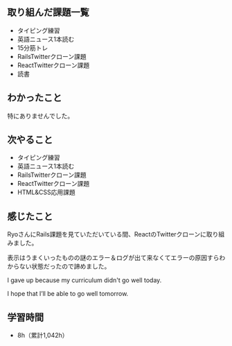 ## 取り組んだ課題一覧
- タイピング練習
- 英語ニュース1本読む
- 15分筋トレ
- RailsTwitterクローン課題
- ReactTwitterクローン課題
- 読書
## わかったこと
特にありませんでした。
## 次やること
- タイピング練習
- 英語ニュース1本読む
- RailsTwitterクローン課題
- ReactTwitterクローン課題
- HTML&CSS応用課題
## 感じたこと
RyoさんにRails課題を見ていただいている間、ReactのTwitterクローンに取り組みました。

表示はうまくいったものの謎のエラー＆ログが出て来なくてエラーの原因すらわからない状態だったので諦めました。

I gave up because my curriculum didn't go well today.

I hope that I’ll be able to go well tomorrow.

## 学習時間
- 8h（累計1,042h）
